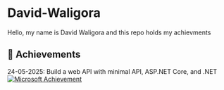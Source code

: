 # David-Waligora
Hello, my name is David Waligora and this repo holds my achievments

## 🚀 Achievements
24-05-2025: Build a web API with minimal API, ASP.NET Core, and .NET
[![Microsoft Achievement](https://learn.microsoft.com/api/achievements/badge/DavidWaligora-0061)](https://learn.microsoft.com/api/achievements/share/en-us/DavidWaligora-0061/K6UQVXRB?sharingId=8BB15252B57FB6C3)

